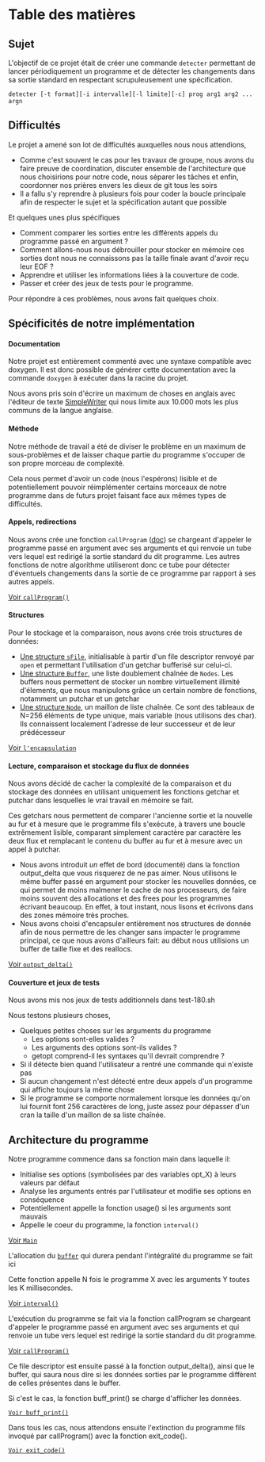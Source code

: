 # Table des matières


## Sujet

L'objectif de ce projet était de créer une commande ```detecter``` permettant de lancer périodiquement un programme et de détecter les changements dans sa sortie standard en respectant scrupuleusement une spécification.

```
detecter [-t format][-i intervalle][-l limite][-c] prog arg1 arg2 ... argn
```

## Difficultés

Le projet a amené son lot de difficultés auxquelles nous nous attendions,

* Comme c'est souvent le cas pour les travaux de groupe, nous avons du faire preuve de coordination, discuter ensemble de l'architecture que nous choisirions pour notre code, nous séparer les tâches et enfin, coordonner nos prières envers les dieux de git tous les soirs
* Il a fallu s'y reprendre à plusieurs fois pour coder la boucle principale afin de respecter le sujet et la spécification autant que possible

Et quelques unes plus spécifiques

* Comment comparer les sorties entre les différents appels du programme passé en argument ? 
* Comment allons-nous nous débrouiller pour stocker en mémoire ces sorties dont nous ne connaissons pas la taille finale avant d'avoir reçu leur EOF ?
* Apprendre et utiliser les informations liées à la couverture de code.
* Passer et créer des jeux de tests pour le programme.

Pour répondre à ces problèmes, nous avons fait quelques choix. 

## Spécificités de notre implémentation

#### Documentation

Notre projet est entièrement commenté avec une syntaxe compatible avec doxygen. Il est donc possible de générer cette documentation avec la commande ```doxygen``` à exécuter dans la racine du projet.

Nous avons pris soin d'écrire un maximum de choses en anglais avec l'éditeur de texte [SimpleWriter](https://xkcd.com/simplewriter/) qui nous limite aux 10.000 mots les plus communs de la langue anglaise.

#### Méthode

Notre méthode de travail a été de diviser le problème en un maximum de sous-problèmes et de laisser chaque partie du programme s'occuper de son propre morceau de complexité.

Cela nous permet d'avoir un code (nous l'espérons) lisible et de potentiellement pouvoir réimplémenter certains morceaux de notre programme dans de futurs projet faisant face aux mêmes types de difficultés.

#### Appels, redirections

Nous avons crée une fonction ```callProgram``` ([doc]()) se chargeant d'appeler le programme passé en argument avec ses arguments et qui renvoie un tube vers lequel est redirigé la sortie standard du dit programme. Les autres fonctions de notre algorithme utiliseront donc ce tube pour détecter d'éventuels changements dans la sortie de ce programme par rapport à ses autres appels.

[Voir ```callProgram()```](doc/html/detecter_8h.html#a29aec1ddf28d146551c18cce81ed5399)


#### Structures

Pour le stockage et la comparaison, nous avons crée trois structures de données:

* [Une structure ```sFile```](doc/html/structs__file.html), initialisable à partir d'un file descriptor renvoyé par ```open``` et permettant l'utilisation d'un getchar bufferisé sur celui-ci.
* [Une structure ```Buffer```](doc/html/structs__buff.html), une liste doublement chaînée de ```Nodes```. Les buffers nous permettent de stocker un nombre virtuellement illimité d'élements, que nous manipulons grâce un certain nombre de fonctions, notamment un putchar et un getchar
* [Une structure ```Node```](doc/html/structs__node.html), un maillon de liste chaînée. Ce sont des tableaux de N=256 éléments de type unique, mais variable (nous utilisons des char). Ils connaissent localement l'adresse de leur successeur et de leur prédécesseur

[Voir ```l'encapsulation```](doc/html/buff__and__file_8h.html)

#### Lecture, comparaison et stockage du flux de données

Nous avons décidé de cacher la complexité de la comparaison et du stockage des données en utilisant uniquement les fonctions getchar et putchar dans lesquelles le vrai travail en mémoire se fait.

Ces getchars nous permettent de comparer l'ancienne sortie et la nouvelle au fur et à mesure que le programme fils s'exécute, à travers une boucle extrêmement lisible, comparant simplement caractère par caractère les deux flux et remplacant le contenu du buffer au fur et à mesure avec un appel à putchar.

* Nous avons introduit *un* effet de bord (documenté) dans la fonction output_delta que vous risquerez de ne pas aimer. Nous utilisons le même buffer passé en argument pour stocker les nouvelles données, ce qui permet de moins malmener le cache de nos processeurs, de faire moins souvent des allocations et des frees pour les programmes écrivant beaucoup. 
En effet, à tout instant, nous lisons et écrivons dans des zones mémoire très proches.
* Nous avons choisi d'encapsuler entièrement nos structures de donnée afin de nous permettre de les changer sans impacter le programme principal, ce que nous avons d'ailleurs fait: au début nous utilisions un buffer de taille fixe et des reallocs.

[Voir ```output_delta()```](doc/html/detecter_8h.html#a5351354317915a33d5a3c1c2611a5315)

#### Couverture et jeux de tests

Nous avons mis nos jeux de tests additionnels dans test-180.sh

Nous testons plusieurs choses,

- Quelques petites choses sur les arguments du programme
  - Les options sont-elles valides ?
  - Les arguments des options sont-ils valides ?
  - getopt comprend-il les syntaxes qu'il devrait comprendre ?
- Si il détecte bien quand l'utilisateur a rentré une commande qui n'existe pas
- Si aucun changement n'est détecté entre deux appels d'un programme qui affiche toujours la même chose
- Si le programme se comporte normalement lorsque les données qu'on lui fournit font 256 caractères de long, juste assez pour dépasser d'un cran la taille d'un maillon de sa liste chaînée.


## Architecture du programme

Notre programme commence dans sa fonction main dans laquelle il: 

* Initialise ses options (symbolisées par des variables opt_X) à leurs valeurs par défaut
* Analyse les arguments entrés par l'utilisateur et modifie ses options en conséquence
* Potentiellement appelle la fonction usage() si les arguments sont mauvais
* Appelle le coeur du programme, la fonction ```interval()```

[Voir ```Main```]()

L'allocation du [```buffer```](doc/html/structs__buff.html) qui durera pendant l'intégralité du programme se fait ici

Cette fonction appelle N fois le programme X avec les arguments Y toutes les K millisecondes. 

[Voir ```interval()```](doc/html/detecter_8h.html#aa4efd77ab6ae544b8985d542daa63a2f)

L'exécution du programme se fait via la fonction callProgram se chargeant d'appeler le programme passé en argument avec ses arguments et qui renvoie un tube vers lequel est redirigé la sortie standard du dit programme.

[Voir ```callProgram()```](doc/html/detecter_8h.html#a29aec1ddf28d146551c18cce81ed5399)

Ce file descriptor est ensuite passé à la fonction output_delta(), ainsi que le buffer, qui saura nous dire si les données sorties par le programme diffèrent de celles présentes dans le buffer.

Si c'est le cas, la fonction buff_print() se charge d'afficher les données.

[```Voir buff_print()```](doc/html/buff__and__file_8h.html#a8a6915be4ebc290760baff3bc2378b00) 

Dans tous les cas, nous attendons ensuite l'extinction du programme fils invoqué par callProgram() avec la fonction exit_code().

[```Voir exit_code()```](doc/html/detecter_8c.html#aa07b951f949b7b01251f236dd4d62405)

